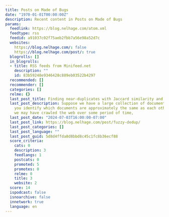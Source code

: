 ```yaml
---
title: Posts on Made of Bugs
date: "1970-01-01T00:00:00Z"
description: Recent content in Posts on Made of Bugs
params:
  feedlink: https://blog.nelhage.com/atom.xml
  feedtype: rss
  feedid: a91037c02f75aeb2fbb7a56e98a52d7c
  websites:
    https://blog.nelhage.com/: false
    https://blog.nelhage.com/post/: true
  blogrolls: []
  in_blogrolls:
  - title: RSS feeds from Minifeed.net
    description: ""
    id: 83b59248e9346428c889eb03522b4297
  recommended: []
  recommender: []
  categories: []
  relme: {}
  last_post_title: Finding near-duplicates with Jaccard similarity and MinHash
  last_post_description: Suppose we have a large collection of documents, and we wish
    you identify which documents are approximately the same as each other. For instance,
    we may have crawled the web over some period of time,
  last_post_date: "2024-07-03T16:00:00-07:00"
  last_post_link: https://blog.nelhage.com/post/fuzzy-dedup/
  last_post_categories: []
  last_post_language: ""
  last_post_guid: 5d8d4ffda8d8bbd8c45c1fc8b36ecf88
  score_criteria:
    cats: 0
    description: 3
    feedlangs: 1
    postcats: 0
    promoted: 5
    promotes: 0
    relme: 0
    title: 3
    website: 2
  score: 14
  ispodcast: false
  isnoarchive: false
  innetwork: true
  language: en
---
```

